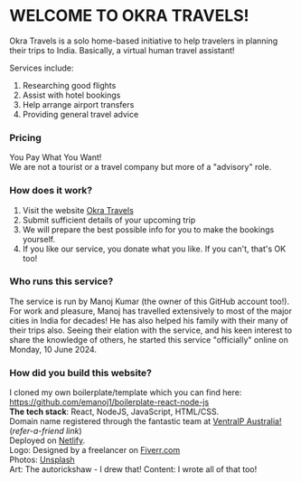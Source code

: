 # WELCOME TO OKRA TRAVELS!

Okra Travels is a solo home-based initiative to help travelers in planning their trips to India. Basically, a virtual human travel assistant!

Services include:
1. Researching good flights
2. Assist with hotel bookings
3. Help arrange airport transfers
4. Providing general travel advice

### Pricing
You Pay What You Want!  
We are not a tourist or a travel company but more of a "advisory" role.

### How does it work?
1. Visit the website [Okra Travels](https://okratravels.com.au)
2. Submit sufficient details of your upcoming trip
3. We will prepare the best possible info for you to make the bookings yourself.
4. If you like our service, you donate what you like. If you can't, that's OK too!

### Who runs this service?
The service is run by Manoj Kumar (the owner of this GitHub account too!). For work and pleasure, Manoj has travelled extensively to most of the major cities in India for decades! He has also helped his family with their many of their trips also. Seeing their elation with the service, and his keen interest to share the knowledge of others, he started this service "officially" online on Monday, 10 June 2024.

### How did you build this website?
I cloned my own boilerplate/template which you can find here: https://github.com/emanoj1/boilerplate-react-node-js  
**The tech stack**: React, NodeJS, JavaScript, HTML/CSS.  
Domain name registered through the fantastic team at [VentraIP Australia!](https://getonline.vip/kDth4mWQ) (_refer-a-friend link_)   
Deployed on [Netlify](https://netlify.com).  
Logo: Designed by a freelancer on [Fiverr.com](https://fiverr.com)  
Photos: [Unsplash](https://Unsplash.com)  
Art: The autorickshaw - I drew that!
Content: I wrote all of that too!